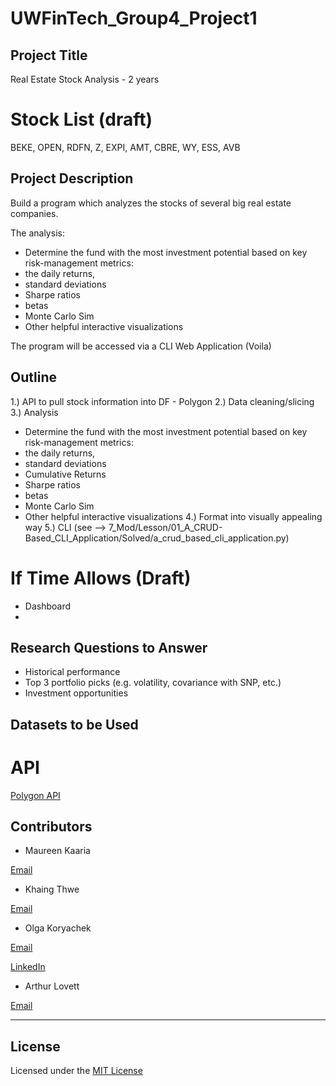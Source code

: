 # UWFinTech_Group4_Project1

## Project Title
Real Estate Stock Analysis - 2 years

# Stock List (draft)
BEKE, OPEN, RDFN, Z, EXPI, AMT, CBRE, WY, ESS, AVB

## Project Description
Build a program which analyzes the stocks of several big real estate companies.

The analysis:
* Determine the fund with the most investment potential based on key risk-management metrics:
* the daily returns, 
* standard deviations
* Sharpe ratios
* betas
* Monte Carlo Sim
* Other helpful interactive visualizations

The program will be accessed via a CLI Web Application (Voila)


## Outline
1.) API to pull stock information into DF - Polygon
2.) Data cleaning/slicing
3.) Analysis
* Determine the fund with the most investment potential based on key risk-management metrics:
* the daily returns, 
* standard deviations
* Cumulative Returns
* Sharpe ratios
* betas
* Monte Carlo Sim
* Other helpful interactive visualizations
4.) Format into visually appealing way
5.) CLI (see --> 7_Mod/Lesson/01_A_CRUD-Based_CLI_Application/Solved/a_crud_based_cli_application.py)

# If Time Allows (Draft)
* Dashboard
* 


## Research Questions to Answer
* Historical performance
* Top 3 portfolio picks (e.g. volatility, covariance with SNP, etc.)
* Investment opportunities


## Datasets to be Used
# API 
[Polygon API](https://polygon.io/docs/stocks/)


## Contributors

* Maureen Kaaria

[Email](maureenkaaria@gmail.com)
* Khaing Thwe

[Email](khaingzt88@gmail.com)
* Olga Koryachek

[Email](olgakoryachek@live.com)

[LinkedIn](https://www.linkedin.com/in/olga-koryachek-a74b1877/?msgOverlay=true "LinkedIn")
* Arthur Lovett

[Email](arthur@arthurlovett.com)


---

## License

Licensed under the [MIT License](https://choosealicense.com/licenses/mit/)


